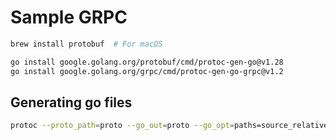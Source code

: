 # Sample GRPC

```sh
brew install protobuf  # For macOS
```

```sh
go install google.golang.org/protobuf/cmd/protoc-gen-go@v1.28
go install google.golang.org/grpc/cmd/protoc-gen-go-grpc@v1.2
```

## Generating go files

```sh
protoc --proto_path=proto --go_out=proto --go_opt=paths=source_relative --go-grpc_out=proto --go-grpc_opt=paths=source_relative proto/helloworld.proto
```
